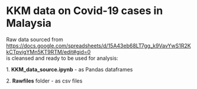 # KKM data on Covid-19 cases in Malaysia

Raw data sourced from https://docs.google.com/spreadsheets/d/15A43eb68LT7gg_k9VavYwS1R2KkCTpvigYMn5KT9RTM/edit#gid=0<br>
is cleansed and ready to be used for analysis:
<p>
1. <b>KKM_data_source.ipynb</b> - as Pandas dataframes
<p>
2. <b>Rawfiles</b> folder - as csv files
